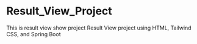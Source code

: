 # Result_View_Project
This is result view show project
 Result View project using HTML, Tailwind CSS, and Spring Boot
